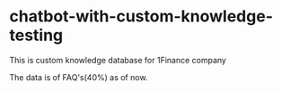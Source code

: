 # chatbot-with-custom-knowledge-testing

This is custom knowledge database for 1Finance company

The data is of FAQ's(40%) as of now.
